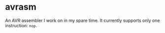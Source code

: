 # avrasm

An AVR assembler I work on in my spare time.
It currently supports only one instruction: `nop`.

